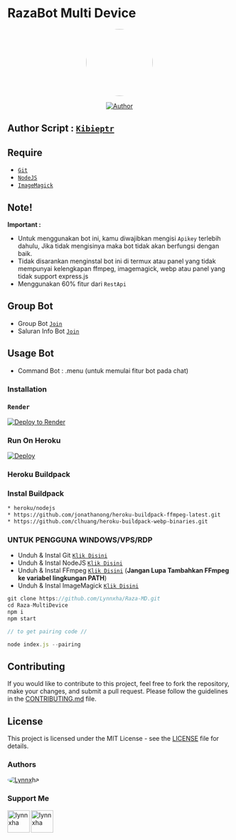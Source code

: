 # RazaBot Multi Device

<p align="center">
<img src="https://avatars.githubusercontent.com/u/138297239?v=4" width="150" height="150" style="border-radius: 50%" />
</p>
</p>
<p align="center">
<a href="https://github.com/Lynnxha"><img title="Author" src="https://img.shields.io/badge/Author-Kibieptr-red.svg?style=for-the-badge&logo=github"></a>
</p>

## Author Script : [`Kibieptr`](https://github.com/lynnxha)

## Require

- [`Git`](https://git-scm.com/downloads)
- [`NodeJS`](https://nodejs.org/en/download)
- [`ImageMagick`](https://imagemagick.org/script/download.php)

## Note!

**Important :**

- Untuk menggunakan bot ini, kamu diwajibkan mengisi `Apikey` terlebih dahulu, Jika tidak mengisinya maka bot tidak akan berfungsi dengan baik.
- Tidak disarankan menginstal bot ini di termux atau panel yang tidak mempunyai kelengkapan ffmpeg, imagemagick, webp atau panel yang tidak support express.js
- Menggunakan 60% fitur dari `RestApi`

## Group Bot

- Group Bot [`Join`](https://chat.whatsapp.com/BnOSrWAV8MF0B6NCEBy22U)
- Saluran Info Bot [`Join`](https://whatsapp.com/channel/0029VaMdlQu6WaKg7bj4kk1u)

## Usage Bot

- Command Bot : .menu (untuk memulai fitur bot pada chat)

### Installation

### `Render`

[![Deploy to Render](https://render.com/images/deploy-to-render-button.svg)](https://dashboard.render.com/blueprint/new?repo=https%3A%2F%2Fgithub.com%2FBOTCAHX%2FRTXZY-MD)

### Run On Heroku

[![Deploy](https://www.herokucdn.com/deploy/button.svg)](https://heroku.com/deploy?template=https://github.com/BOTCAHX/RTXZY-MD)

### Heroku Buildpack

### Instal Buildpack

```bash
* heroku/nodejs
* https://github.com/jonathanong/heroku-buildpack-ffmpeg-latest.git
* https://github.com/clhuang/heroku-buildpack-webp-binaries.git
```

### UNTUK PENGGUNA WINDOWS/VPS/RDP

- Unduh & Instal Git [`Klik Disini`](https://git-scm.com/downloads)
- Unduh & Instal NodeJS [`Klik Disini`](https://nodejs.org/en/download)
- Unduh & Instal FFmpeg [`Klik Disini`](https://ffmpeg.org/download.html) (**Jangan Lupa Tambahkan FFmpeg ke variabel lingkungan PATH**)
- Unduh & Instal ImageMagick [`Klik Disini`](https://imagemagick.org/script/download.php)

```javascript
git clone https://github.com/Lynnxha/Raza-MD.git
cd Raza-MultiDevice
npm i
npm start
```

```javascript
// to get pairing code //

node index.js --pairing

```

## Contributing

If you would like to contribute to this project, feel free to fork the repository, make your changes, and submit a pull request. Please follow the guidelines in the [CONTRIBUTING.md](CONTRIBUTING.md) file.

## License

This project is licensed under the MIT License - see the [LICENSE](LICENSE) file for details.

### Authors

<a href="https://github.com/Lynnxha">
  <img src="https://github.com/Lynnxha.png?size=75" alt="Lynnxha" style="border-radius: 50%;">
</a>

### Support Me

<p><a href="https://www.buymeacoffee.com/lynnxha"> <img align="left" src="https://telegra.ph/file/3b2fb8ed33eb4b94b06f0.png" height="50" width="50" alt="lynnxha" /></a></p>

<p><a href="https://trakteer.id/keiashleych"> <img align="left" src="https://cdn.trakteer.id/images/mix/trakteer-icon-thumbnail.png" height="50" width="50" alt="lynnxha" /></a></p>
